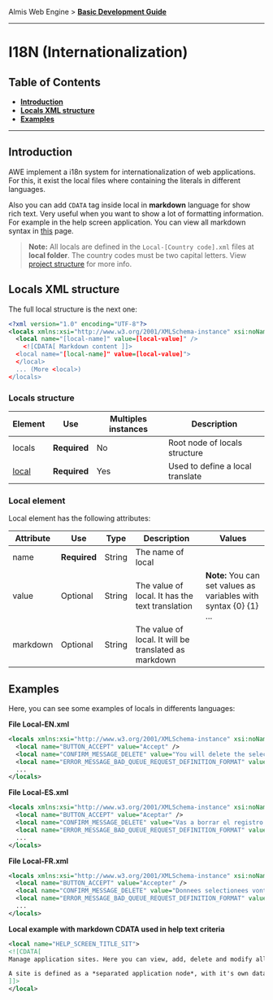 Almis Web Engine > **[Basic Development Guide](basic-developer-guide.md)**

---

# **I18N (Internationalization)**

## Table of Contents

* **[Introduction](#introduction)**
* **[Locals XML structure](#local-xml-structure)**
* **[Examples](#examples)**

---

## Introduction

AWE implement a i18n system for internationalization of web applications. For this, it exist the local files where containing the literals in different languages.

Also you can add `CDATA` tag inside local in **markdown** language for show rich text. Very useful when you want to show a lot of formatting information. For example in the help screen application. You can view all markdown syntax in [this](https://wiki.almis.com/help/markdown/markdown) page.

> **Note:** All locals are defined in the `Local-[Country code].xml` files at **local folder**. The country codes must be two capital letters.  View [project structure](basic-developer-guide.md#global-folder)  for more info.

## Locals XML structure

The full local structure is the next one:

```xml
<?xml version="1.0" encoding="UTF-8"?>
<locals xmlns:xsi="http://www.w3.org/2001/XMLSchema-instance" xsi:noNamespaceSchemaLocation="../../sch/local.xsd">
  <local name="[local-name]" value=[local-value]" />
    <![CDATA[ Markdown content ]]>
  <local name="[local-name]" value=[local-value]">
  </local>
  ... (More <local>)
</locals>
```

### Locals structure


| Element     | Use      | Multiples instances    | Description                                        |
| ----------- | ---------|------------------------|----------------------------------------------------|
| locals| **Required** | No | Root node of locals structure |
| [local](#local-element) | **Required** | Yes | Used to define a local translate |


### Local element

Local element has the following attributes:

| Attribute   | Use      | Type      |  Description                    |   Values                                           |
| ----------- | ---------|-----------|---------------------------------|----------------------------------------------------|
| name | **Required** | String | The name of local           |   |
| value | Optional | String | The value of local. It has the text translation          | **Note:** You can set values as variables with syntax {0} {1} ...  |
| markdown | Optional  | String | The value of local. It will be translated as markdown | |

## Examples

Here, you can see some examples of locals in differents languages:



**File Local-EN.xml**
```xml
<locals xmlns:xsi="http://www.w3.org/2001/XMLSchema-instance" xsi:noNamespaceSchemaLocation="../../sch/local.xsd">
  <local name="BUTTON_ACCEPT" value="Accept" />
  <local name="CONFIRM_MESSAGE_DELETE" value="You will delete the selected records. Do you agree?" />
  <local name="ERROR_MESSAGE_BAD_QUEUE_REQUEST_DEFINITION_FORMAT" value="Bad request definition format for queue {0}" />
  ...
</locals>
```



**File Local-ES.xml**
```xml
<locals xmlns:xsi="http://www.w3.org/2001/XMLSchema-instance" xsi:noNamespaceSchemaLocation="../../sch/local.xsd">
  <local name="BUTTON_ACCEPT" value="Aceptar" />
  <local name="CONFIRM_MESSAGE_DELETE" value="Vas a borrar el registro seleccionado. ¿Estás de acuerdo?" />
  <local name="ERROR_MESSAGE_BAD_QUEUE_REQUEST_DEFINITION_FORMAT" value="El formato de la petición a la cola {0} es erróneo" />
  ...
</locals>
```



**File Local-FR.xml**
```xml
<locals xmlns:xsi="http://www.w3.org/2001/XMLSchema-instance" xsi:noNamespaceSchemaLocation="../../sch/local.xsd">
  <local name="BUTTON_ACCEPT" value="Accepter" />
  <local name="CONFIRM_MESSAGE_DELETE" value="Donnees selectionees vont etre effacees. Etes vous d&apos;accord?" />
  <local name="ERROR_MESSAGE_BAD_QUEUE_REQUEST_DEFINITION_FORMAT" value="Le format du message pour l&apos;envoy à la queue {0} n&apos;a pas été définie" />
  ...
</locals>
```



**Local example with markdown CDATA used in help text criteria**
```xml
<local name="HELP_SCREEN_TITLE_SIT">
<![CDATA[
Manage application sites. Here you can view, add, delete and modify all application sites.

A site is defined as a *separated application node*, with it's own databases and modules.
]]>
</local>
```